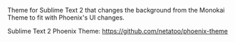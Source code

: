 Theme for Sublime Text 2 that changes the background from the Monokai Theme to fit with Phoenix's UI changes.

Sublime Text 2 Phoenix Theme:
https://github.com/netatoo/phoenix-theme